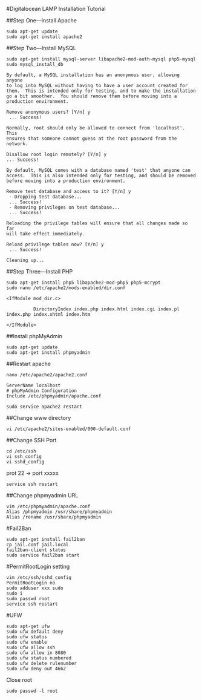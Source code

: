 #Digitalocean LAMP Installation Tutorial

##Step One—Install Apache
```
sudo apt-get update
sudo apt-get install apache2
```
##Step Two—Install MySQL
```
sudo apt-get install mysql-server libapache2-mod-auth-mysql php5-mysql
sudo mysql_install_db
```
```
By default, a MySQL installation has an anonymous user, allowing anyone
to log into MySQL without having to have a user account created for
them.  This is intended only for testing, and to make the installation
go a bit smoother.  You should remove them before moving into a
production environment.

Remove anonymous users? [Y/n] y                                            
 ... Success!

Normally, root should only be allowed to connect from 'localhost'.  This
ensures that someone cannot guess at the root password from the network.

Disallow root login remotely? [Y/n] y
... Success!

By default, MySQL comes with a database named 'test' that anyone can
access.  This is also intended only for testing, and should be removed
before moving into a production environment.

Remove test database and access to it? [Y/n] y
 - Dropping test database...
 ... Success!
 - Removing privileges on test database...
 ... Success!

Reloading the privilege tables will ensure that all changes made so far
will take effect immediately.

Reload privilege tables now? [Y/n] y
 ... Success!

Cleaning up...
```

##Step Three—Install PHP
```
sudo apt-get install php5 libapache2-mod-php5 php5-mcrypt
sudo nano /etc/apache2/mods-enabled/dir.conf
```
```
<IfModule mod_dir.c>

          DirectoryIndex index.php index.html index.cgi index.pl index.php index.xhtml index.htm

</IfModule>
```

##Install phpMyAdmin
```
sudo apt-get update
sudo apt-get install phpmyadmin
```

##Restart apache

```
nano /etc/apache2/apache2.conf
```

```
ServerName localhost
# phpMyAdmin Configuration
Include /etc/phpmyadmin/apache.conf
```

```
sudo service apache2 restart
```

##Change www directory
```
vi /etc/apache2/sites-enabled/000-default.conf
```
##Change SSH Port
```
cd /etc/ssh
vi ssh_config
vi sshd_config
```
prot 22 → port xxxxx
```
service ssh restart
```

##Change phpmyadmin URL
```
vim /etc/phpmyadmin/apache.conf
Alias /phpmyadmin /usr/share/phpmyadmin
Alias /rename /usr/share/phpmyadmin
```

#Fail2Ban
```
sudo apt-get install fail2ban
cp jail.conf jail.local
fail2ban-client status
sudo service fail2ban start
```
#PermitRootLogin setting
```
vim /etc/ssh/sshd_config 
PermitRootLogin no
sudo adduser xxx sudo
sudo i
sudo passwd root
service ssh restart
```
#UFW
```
sudo apt-get ufw
sudo ufw default deny 
sudo ufw status
sudo ufw enable
sudo ufw allow ssh  
sudo ufw allow in 8080 
sudo ufw status numbered
sudo ufw delete rulenumber
sudo ufw deny out 4662  
```
Close root
```
sudo passwd -l root
```
